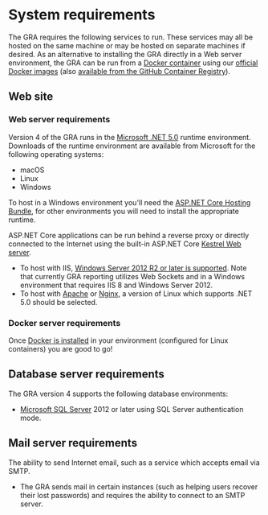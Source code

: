 # System requirements

The GRA requires the following services to run. These services may all be hosted on the same machine or may be hosted on separate machines if desired. As an alternative to installing the GRA directly in a Web server environment, the GRA can be run from a [Docker container](https://www.docker.com/) using our [official Docker images](https://hub.docker.com/r/mcld/gra/) (also [available from the GitHub Container Registry](https://ghcr.io/mcld/gra)).

## Web site

### Web server requirements

Version 4 of the GRA runs in the [Microsoft .NET 5.0](https://dotnet.microsoft.com/download) runtime environment. Downloads of the runtime environment are available from Microsoft for the following operating systems:

- macOS
- Linux
- Windows

To host in a Windows environment you'll need the [ASP.NET Core Hosting Bundle](https://docs.microsoft.com/en-us/aspnet/core/host-and-deploy/iis/?view=aspnetcore-5.0), for other environments you will need to install the appropriate runtime.

ASP.NET Core applications can be run behind a reverse proxy or directly connected to the Internet using the built-in ASP.NET Core [Kestrel Web server](https://docs.microsoft.com/en-us/aspnet/core/fundamentals/servers/kestrel?view=aspnetcore-5.0).

- To host with IIS, [Windows Server 2012 R2 or later is supported](https://docs.microsoft.com/en-us/aspnet/core/host-and-deploy/iis/?view=aspnetcore-5.0). Note that currently GRA reporting utilizes Web Sockets and in a Windows environment that requires IIS 8 and Windows Server 2012.
- To host with [Apache](https://docs.microsoft.com/en-us/aspnet/core/host-and-deploy/linux-apache?view=aspnetcore-5.0) or [Nginx](https://docs.microsoft.com/en-us/aspnet/core/host-and-deploy/linux-nginx?view=aspnetcore-5.0), a version of Linux which supports .NET 5.0 should be selected.

### Docker server requirements

Once [Docker is installed](https://docs.docker.com/install/) in your environment (configured for Linux containers) you are good to go!

## Database server requirements

The GRA version 4 supports the following database environments:

- [Microsoft SQL Server](http://www.microsoft.com/en-us/server-cloud/products/sql-server/) 2012 or later using SQL Server authentication mode.

## Mail server requirements

The ability to send Internet email, such as a service which accepts email via SMTP.

- The GRA sends mail in certain instances (such as helping users recover their lost passwords) and requires the ability to connect to an SMTP server.
